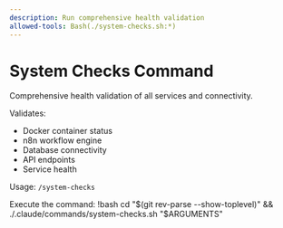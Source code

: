 ```yaml
---
description: Run comprehensive health validation
allowed-tools: Bash(./system-checks.sh:*)
---
```


# System Checks Command

Comprehensive health validation of all services and connectivity.

Validates:
- Docker container status
- n8n workflow engine
- Database connectivity
- API endpoints
- Service health

Usage: `/system-checks`

Execute the command:
!bash
cd "$(git rev-parse --show-toplevel)" && ./.claude/commands/system-checks.sh "$ARGUMENTS"